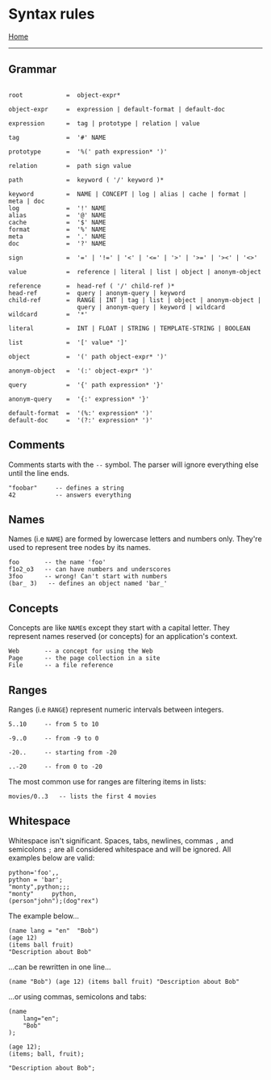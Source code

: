  # Syntax rules

[Home](../README.md)

---

## Grammar

```

root            =  object-expr*

object-expr     =  expression | default-format | default-doc

expression      =  tag | prototype | relation | value

tag             =  '#' NAME

prototype       =  '%(' path expression* ')'

relation        =  path sign value

path            =  keyword ( '/' keyword )*

keyword         =  NAME | CONCEPT | log | alias | cache | format | meta | doc
log             =  '!' NAME
alias           =  '@' NAME
cache           =  '$' NAME
format          =  '%' NAME
meta            =  '.' NAME
doc             =  '?' NAME

sign            =  '=' | '!=' | '<' | '<=' | '>' | '>=' | '><' | '<>'

value           =  reference | literal | list | object | anonym-object

reference       =  head-ref ( '/' child-ref )*
head-ref        =  query | anonym-query | keyword
child-ref       =  RANGE | INT | tag | list | object | anonym-object |
                   query | anonym-query | keyword | wildcard
wildcard        =  '*'

literal         =  INT | FLOAT | STRING | TEMPLATE-STRING | BOOLEAN

list            =  '[' value* ']'

object          =  '(' path object-expr* ')'

anonym-object   =  '(:' object-expr* ')'

query           =  '{' path expression* '}'

anonym-query    =  '{:' expression* '}'

default-format  =  '(%:' expression* ')'
default-doc     =  '(?:' expression* ')'

```


## Comments

Comments starts with the `--` symbol. The parser will ignore everything else until the line ends.

```
"foobar"     -- defines a string
42           -- answers everything
```


## Names

Names (i.e `NAME`) are formed by lowercase letters and numbers only.
They're used to represent tree nodes by its names.

```
foo       -- the name 'foo'
f1o2_o3   -- can have numbers and underscores
3foo      -- wrong! Can't start with numbers
(bar_ 3)   -- defines an object named 'bar_'
```


## Concepts

Concepts are like `NAME`s except they start with a capital letter.
They represent names reserved (or concepts) for an application's context.

```
Web       -- a concept for using the Web
Page      -- the page collection in a site
File      -- a file reference
```


## Ranges

Ranges (i.e `RANGE`) represent numeric intervals between integers.

```
5..10     -- from 5 to 10

-9..0     -- from -9 to 0

-20..     -- starting from -20

..-20     -- from 0 to -20
```

The most common use for ranges are filtering items in lists:

```
movies/0..3   -- lists the first 4 movies
```


## Whitespace

Whitespace isn't significant. Spaces, tabs, newlines, commas `,` and semicolons `;` are all considered whitespace and will be ignored. All examples below are valid:

```
python='foo',,
python = 'bar';
"monty",python;;;
"monty"     python,
(person"john");(dog"rex")
```

The example below...

```
(name lang = "en"  "Bob")
(age 12)
(items ball fruit)
"Description about Bob"
```

...can be rewritten in one line...

```
(name "Bob") (age 12) (items ball fruit) "Description about Bob"
```

...or using commas, semicolons and tabs:

```
(name
    lang="en";
    "Bob"
);

(age 12);
(items; ball, fruit);

"Description about Bob";
```

